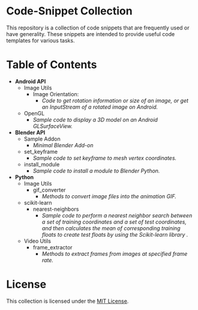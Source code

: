<h1> Code-Snippet Collection</h1>
This repository is a collection of code snippets that are frequently used or have generality. These snippets are intended to provide useful code templates for various tasks.

# Table of Contents
- **Android API**
    - Image Utils
        - Image Orientation:
            - *Code to get rotation information or size of an image, or get an InputStream of a rotated image on Android.*
    - OpenGL
        - *Sample code to display a 3D model on an Android GLSurfaceView.*
- **Blender API**
    - Sample Addon
        - *Minimal Blender Add-on*
    - set_keyframe
        - *Sample code to set keyframe to mesh vertex coordinates.*
    - install_module
        - *Sample code to install a module to Blender Python.*
- **Python**
    - Image Utils
        - gif_converter
            - *Methods to convert image files into the animation GIF.*
    - scikit-learn
        - nearest-neighbors
            - *Sample code to perform a nearest neighbor search between a set of training coordinates and a set of test coordinates, and then calculates the mean of corresponding training floats to create test floats by using the Scikit-learn library .*
    - Video Utils
        - frame_extractor
            - *Methods to extract frames from images at specified frame rate.*


# License
This collection is licensed under the [MIT License](./LICENSE).